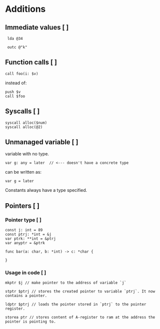 # Additions

## Immediate values [ ]
```
 lda @34
 
 outc @"k"
 ```
 
 ## Function calls [ ]
 
 ```
 call foo(i: $v)
 ```
 instead of:
 ```
 push $v
 call $foo
 ```

## Syscalls [ ]

```
syscall alloc($num)
syscall alloc(@2)
```

## Unmanaged variable [ ]
variable with no type.

```
var g: any = later  // <--- doesn't have a concrete type
```
can be written as:
```
var g = later
```

Constants always have a type specified.

## Pointers [ ]

### Pointer type [ ]

```
const j: int = 89
const ptrj: *int = &j
var ptrk: **int = &ptrj
var anyptr = &ptrk
```

```
func bar(a: char, b: *int) -> c: *char {

}
```

### Usage in code [ ]

```
mkptr $j // make pointer to the address of variable `j`

stptr $ptrj // stores the created pointer to variable `ptrj`. It now contains a pointer.

ldptr $ptrj // loads the pointer stored in `ptrj` to the pointer register.

storea ptr // stores content of A-register to ram at the address the pointer is pointing to.
```
